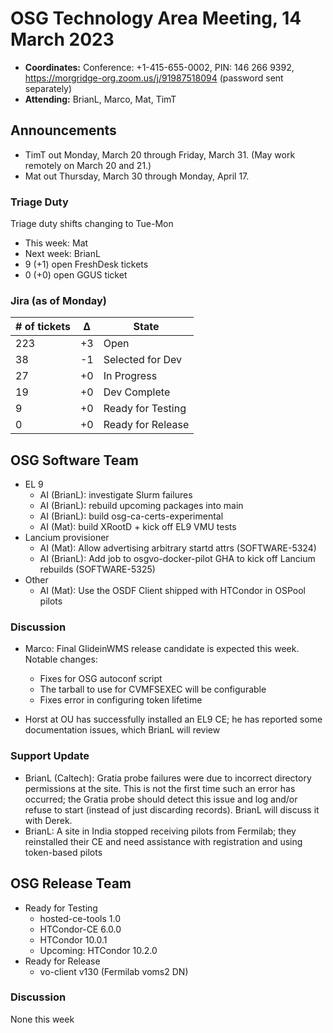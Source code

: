 # OSG Technology Area Meeting, 14 March 2023

-   **Coordinates:** Conference: +1-415-655-0002, PIN: 146 266 9392,
    <https://morgridge-org.zoom.us/j/91987518094> (password sent separately)
-   **Attending:** BrianL, Marco, Mat, TimT

## Announcements

- TimT out Monday, March 20 through Friday, March 31.  (May work remotely on March 20 and 21.)
- Mat out Thursday, March 30 through Monday, April 17.

### Triage Duty

Triage duty shifts changing to Tue-Mon

-   This week: Mat
-   Next week: BrianL
-   9 (+1) open FreshDesk tickets
-   0 (+0) open GGUS ticket

### Jira (as of Monday)

| # of tickets | &Delta; | State             |
|--------------|---------|-------------------|
| 223          | +3      | Open              |
| 38           | -1      | Selected for Dev  |
| 27           | +0      | In Progress       |
| 19           | +0      | Dev Complete      |
| 9            | +0      | Ready for Testing |
| 0            | +0      | Ready for Release |

## OSG Software Team

-   EL 9
    -   AI (BrianL): investigate Slurm failures
    -   AI (BrianL): rebuild upcoming packages into main
    -   AI (BrianL): build osg-ca-certs-experimental
    -   AI (Mat): build XRootD + kick off EL9 VMU tests
-   Lancium provisioner
    -   AI (Mat): Allow advertising arbitrary startd attrs (SOFTWARE-5324)
    -   AI (BrianL): Add job to osgvo-docker-pilot GHA to kick off Lancium rebuilds (SOFTWARE-5325)
-   Other
    -   AI (Mat): Use the OSDF Client shipped with HTCondor in OSPool pilots


### Discussion

-   Marco: Final GlideinWMS release candidate is expected this week. Notable changes:
    -   Fixes for OSG autoconf script
    -   The tarball to use for CVMFSEXEC will be configurable
    -   Fixes error in configuring token lifetime

-   Horst at OU has successfully installed an EL9 CE; he has reported some documentation issues, which BrianL will review

### Support Update

-   BrianL (Caltech): Gratia probe failures were due to incorrect directory permissions at the site.
    This is not the first time such an error has occurred; the Gratia probe should detect this issue and log and/or refuse to start
    (instead of just discarding records).  BrianL will discuss it with Derek.
-   BrianL: A site in India stopped receiving pilots from Fermilab;
    they reinstalled their CE and need assistance with registration and using token-based pilots

## OSG Release Team

-   Ready for Testing
    -   hosted-ce-tools 1.0
    -   HTCondor-CE 6.0.0
    -   HTCondor 10.0.1
    -   Upcoming: HTCondor 10.2.0
-   Ready for Release
    -   vo-client v130 (Fermilab voms2 DN)

### Discussion

None this week

